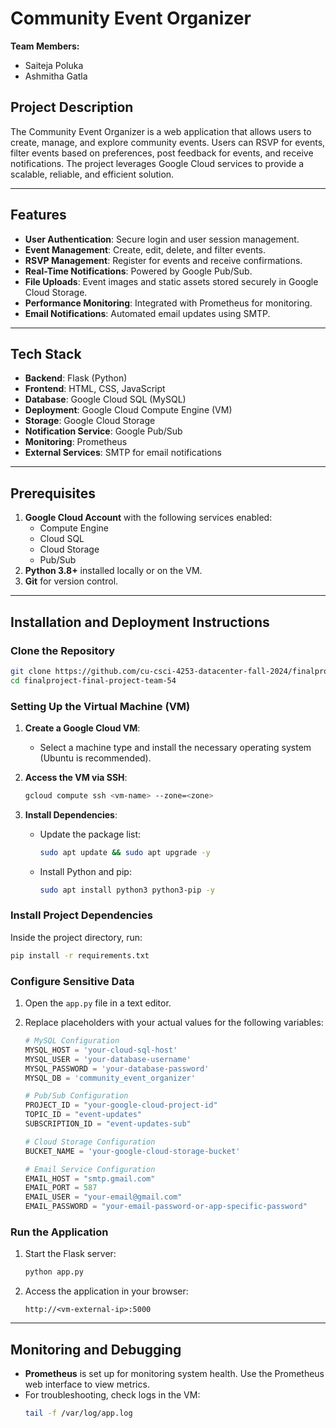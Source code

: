 # Community Event Organizer

**Team Members:**  
- Saiteja Poluka  
- Ashmitha Gatla  

## Project Description

The Community Event Organizer is a web application that allows users to create, manage, and explore community events. Users can RSVP for events, filter events based on preferences, post feedback for events, and receive notifications. The project leverages Google Cloud services to provide a scalable, reliable, and efficient solution.

---

## Features

- **User Authentication**: Secure login and user session management.  
- **Event Management**: Create, edit, delete, and filter events.  
- **RSVP Management**: Register for events and receive confirmations.  
- **Real-Time Notifications**: Powered by Google Pub/Sub.  
- **File Uploads**: Event images and static assets stored securely in Google Cloud Storage.  
- **Performance Monitoring**: Integrated with Prometheus for monitoring.  
- **Email Notifications**: Automated email updates using SMTP.  

---

## Tech Stack

- **Backend**: Flask (Python)  
- **Frontend**: HTML, CSS, JavaScript  
- **Database**: Google Cloud SQL (MySQL)  
- **Deployment**: Google Cloud Compute Engine (VM)  
- **Storage**: Google Cloud Storage  
- **Notification Service**: Google Pub/Sub  
- **Monitoring**: Prometheus  
- **External Services**: SMTP for email notifications  

---

## Prerequisites

1. **Google Cloud Account** with the following services enabled:
   - Compute Engine
   - Cloud SQL
   - Cloud Storage
   - Pub/Sub  
2. **Python 3.8+** installed locally or on the VM.  
3. **Git** for version control.  

---

## Installation and Deployment Instructions

### Clone the Repository

```bash
git clone https://github.com/cu-csci-4253-datacenter-fall-2024/finalproject-final-project-team-54.git
cd finalproject-final-project-team-54
```

### Setting Up the Virtual Machine (VM)

1. **Create a Google Cloud VM**:
   - Select a machine type and install the necessary operating system (Ubuntu is recommended).  

2. **Access the VM via SSH**:
   ```bash
   gcloud compute ssh <vm-name> --zone=<zone>
   ```

3. **Install Dependencies**:
   - Update the package list:
     ```bash
     sudo apt update && sudo apt upgrade -y
     ```
   - Install Python and pip:
     ```bash
     sudo apt install python3 python3-pip -y
     ```

### Install Project Dependencies

Inside the project directory, run:
```bash
pip install -r requirements.txt
```

### Configure Sensitive Data

1. Open the `app.py` file in a text editor.
2. Replace placeholders with your actual values for the following variables:

   ```python
   # MySQL Configuration
   MYSQL_HOST = 'your-cloud-sql-host'
   MYSQL_USER = 'your-database-username'
   MYSQL_PASSWORD = 'your-database-password'
   MYSQL_DB = 'community_event_organizer'

   # Pub/Sub Configuration
   PROJECT_ID = "your-google-cloud-project-id"
   TOPIC_ID = "event-updates"
   SUBSCRIPTION_ID = "event-updates-sub"

   # Cloud Storage Configuration
   BUCKET_NAME = 'your-google-cloud-storage-bucket'

   # Email Service Configuration
   EMAIL_HOST = "smtp.gmail.com"
   EMAIL_PORT = 587
   EMAIL_USER = "your-email@gmail.com"
   EMAIL_PASSWORD = "your-email-password-or-app-specific-password"
   ```

### Run the Application

1. Start the Flask server:
   ```bash
   python app.py
   ```

2. Access the application in your browser:
   ```
   http://<vm-external-ip>:5000
   ```

---

## Monitoring and Debugging

- **Prometheus** is set up for monitoring system health. Use the Prometheus web interface to view metrics.  
- For troubleshooting, check logs in the VM:
  ```bash
  tail -f /var/log/app.log
  ```

